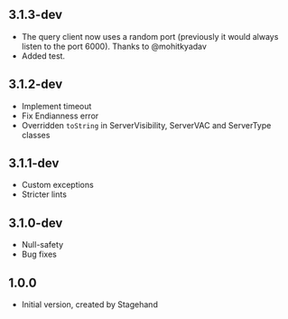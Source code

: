 ## 3.1.3-dev
- The query client now uses a random port (previously it would always listen to the port 6000). Thanks to @mohitkyadav
- Added test.

## 3.1.2-dev
- Implement timeout
- Fix Endianness error
- Overridden `toString` in ServerVisibility, ServerVAC and ServerType classes

## 3.1.1-dev
- Custom exceptions
- Stricter lints

## 3.1.0-dev
- Null-safety
- Bug fixes

## 1.0.0

- Initial version, created by Stagehand
